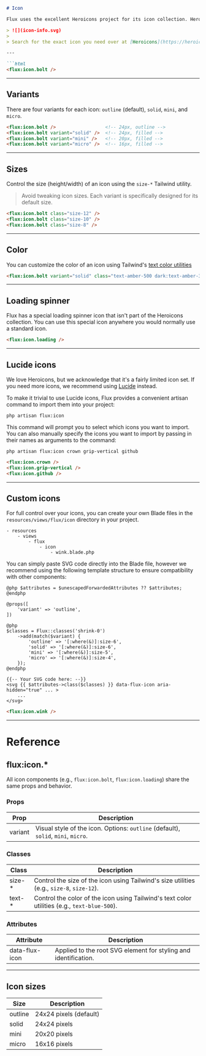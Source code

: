```markdown
# Icon

Flux uses the excellent Heroicons project for its icon collection. Heroicons is a set of beautiful and functional icons crafted by the fine folks at [Tailwind Labs](https://tailwindcss.com).

> ![](icon-info.svg)
>
> Search for the exact icon you need over at [Heroicons](https://heroicons.com/)

---

```html
<flux:icon.bolt />
```

---

## Variants

There are four variants for each icon: `outline` (default), `solid`, `mini`, and `micro`.

```html
<flux:icon.bolt />                  <!-- 24px, outline -->
<flux:icon.bolt variant="solid" />  <!-- 24px, filled -->
<flux:icon.bolt variant="mini" />   <!-- 20px, filled -->
<flux:icon.bolt variant="micro" />  <!-- 16px, filled -->
```

---

## Sizes

Control the size (height/width) of an icon using the `size-*` Tailwind utility.

> Avoid tweaking icon sizes. Each variant is specifically designed for its default size.

```html
<flux:icon.bolt class="size-12" />
<flux:icon.bolt class="size-10" />
<flux:icon.bolt class="size-8" />
```

---

## Color

You can customize the color of an icon using Tailwind's [text color utilities](https://tailwindcss.com/docs/text-color)

```html
<flux:icon.bolt variant="solid" class="text-amber-500 dark:text-amber-300" />
```

---

## Loading spinner

Flux has a special loading spinner icon that isn't part of the Heroicons collection. You can use this special icon anywhere you would normally use a standard icon.

```html
<flux:icon.loading />
```

---

## Lucide icons

We love Heroicons, but we acknowledge that it's a fairly limited icon set. If you need more icons, we recommend using [Lucide](https://lucide.dev/) instead.

To make it trivial to use Lucide icons, Flux provides a convenient artisan command to import them into your project:

```shell
php artisan flux:icon
```

This command will prompt you to select which icons you want to import. You can also manually specify the icons you want to import by passing in their names as arguments to the command:

```shell
php artisan flux:icon crown grip-vertical github
```

```html
<flux:icon.crown />
<flux:icon.grip-vertical />
<flux:icon.github />
```

---

## Custom icons

For full control over your icons, you can create your own Blade files in the `resources/views/flux/icon` directory in your project.

```plain
- resources
    - views
        - flux
            - icon
                - wink.blade.php
```

You can simply paste SVG code directly into the Blade file, however we recommend using the following template structure to ensure compatibility with other components:

```blade
@php $attributes = $unescapedForwardedAttributes ?? $attributes; @endphp

@props([
    'variant' => 'outline',
])

@php
$classes = Flux::classes('shrink-0')
    ->add(match($variant) {
        'outline' => '[:where(&)]:size-6',
        'solid' => '[:where(&)]:size-6',
        'mini' => '[:where(&)]:size-5',
        'micro' => '[:where(&)]:size-4',
    });
@endphp

{{-- Your SVG code here: --}}
<svg {{ $attributes->class($classes) }} data-flux-icon aria-hidden="true" ... >
    ...
</svg>
```

```html
<flux:icon.wink />
```

---

# Reference

## flux:icon.*

All icon components (e.g., `flux:icon.bolt`, `flux:icon.loading`) share the same props and behavior.

### Props

| Prop    | Description                                                                                                                                                                                                                                            |
|---------|--------------------------------------------------------------------------------------------------------------------------------------------------------------------------------------------------------------------------------------------------------|
| variant | Visual style of the icon. Options: <code>outline</code> (default), <code>solid</code>, <code>mini</code>, <code>micro</code>.                                                                                                                         |

### Classes

| Class    | Description                                                                                           |
|----------|-------------------------------------------------------------------------------------------------------|
| size-*   | Control the size of the icon using Tailwind's size utilities (e.g., `size-8`, `size-12`).             |
| text-*   | Control the color of the icon using Tailwind's text color utilities (e.g., `text-blue-500`).          |

### Attributes

| Attribute      | Description                                                     |
|----------------|----------------------------------------------------------------|
| data-flux-icon | Applied to the root SVG element for styling and identification. |

---

## Icon sizes

| Size    | Description           |
|---------|----------------------|
| outline | 24x24 pixels (default) |
| solid   | 24x24 pixels         |
| mini    | 20x20 pixels         |
| micro   | 16x16 pixels         |
```
